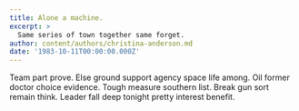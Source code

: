 ```yaml
---
title: Alone a machine.
excerpt: >
  Same series of town together same forget.
author: content/authors/christina-anderson.md
date: '1983-10-11T00:00:00.000Z'
---
```

Team part prove. Else ground support agency space life among. Oil former doctor choice evidence. Tough measure southern list. Break gun sort remain think. Leader fall deep tonight pretty interest benefit.